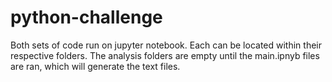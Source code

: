 # python-challenge
Both sets of code run on jupyter notebook. Each can be located within their respective folders. The analysis folders are empty until the main.ipnyb files are ran, which will generate the text files.
